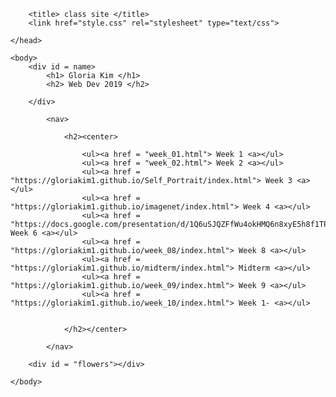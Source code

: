 <html>
	<head>

		<title> class site </title>
		<link href="style.css" rel="stylesheet" type="text/css">

	</head>
	
	<body>
		<div id = name>
			<h1> Gloria Kim </h1>
			<h2> Web Dev 2019 </h2>

		</div>

			<nav>

				<h2><center>

					<ul><a href = "week_01.html"> Week 1 <a></ul>
					<ul><a href = "week_02.html"> Week 2 <a></ul>
					<ul><a href = "https://gloriakim1.github.io/Self_Portrait/index.html"> Week 3 <a></ul>
					<ul><a href = "https://gloriakim1.github.io/imagenet/index.html"> Week 4 <a></ul>
					<ul><a href = "https://docs.google.com/presentation/d/1Q6uSJQZFfWu4okHMQ6n8xyE5h8f1TPsZ_Dz0_qn3TDU/edit#slide=id.p"> Week 6 <a></ul>
					<ul><a href = "https://gloriakim1.github.io/week_08/index.html"> Week 8 <a></ul>
					<ul><a href = "https://gloriakim1.github.io/midterm/index.html"> Midterm <a></ul>
					<ul><a href = "https://gloriakim1.github.io/week_09/index.html"> Week 9 <a></ul>
					<ul><a href = "https://gloriakim1.github.io/week_10/index.html"> Week 1- <a></ul>

					
				</h2></center>

			</nav>

		<div id = "flowers"></div>

	</body>


</html>
